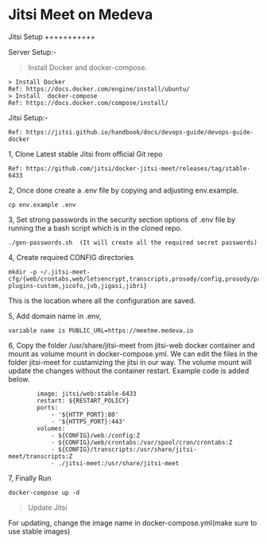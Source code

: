 # Jitsi Meet on Medeva

Jitsi Setup
+++++++++++

Server Setup:-

> Install Docker and docker-compose.

```
> Install Docker
Ref: https://docs.docker.com/engine/install/ubuntu/
> Install  docker-compose
Ref: https://docs.docker.com/compose/install/
```

Jitsi Setup:-

```
Ref: https://jitsi.github.io/handbook/docs/devops-guide/devops-guide-docker
```
1, Clone Latest stable Jitsi from official Git repo

```
Ref: https://github.com/jitsi/docker-jitsi-meet/releases/tag/stable-6433
```
2, Once done create a .env file by copying and adjusting env.example.

```
cp env.example .env
```

3, Set strong passwords in the security section options of .env file by running the a bash script which is in the cloned repo.

```
./gen-passwords.sh  (It will create all the required secret passwords)
```

4, Create required CONFIG directories

```
mkdir -p ~/.jitsi-meet-cfg/{web/crontabs,web/letsencrypt,transcripts,prosody/config,prosody/prosody-plugins-custom,jicofo,jvb,jigasi,jibri}
```
This is the location where all the configuration are saved.

5, Add domain name in .env, 

```
variable name is PUBLIC_URL=https://meetme.medeva.io
```
6, Copy the folder /usr/share/jitsi-meet from jitsi-web docker container and mount as volume mount in docker-compose.yml. We can edit the files in the folder jitsi-meet for custamizing the jitsi in our way. The volume mount will update the changes without the container restart.
Example code is added below.
```
        image: jitsi/web:stable-6433
        restart: ${RESTART_POLICY}
        ports:
            - '${HTTP_PORT}:80'
            - '${HTTPS_PORT}:443'
        volumes:
            - ${CONFIG}/web:/config:Z
            - ${CONFIG}/web/crontabs:/var/spool/cron/crontabs:Z
            - ${CONFIG}/transcripts:/usr/share/jitsi-meet/transcripts:Z
            - ./jitsi-meet:/usr/share/jitsi-meet
```
7, Finally Run 
```
docker-compose up -d
```

> Update Jitsi

For updating, change the image name in docker-compose.yml(make sure to use stable images)
